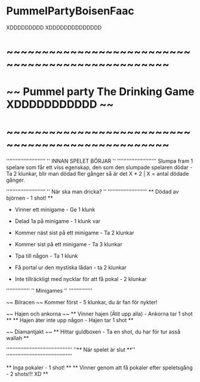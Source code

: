 # PummelPartyBoisenFaac
XDDDDDDDDD
XDDDDDDDDDDDDDD

# ~~~~~~~~~~~~~~~~~~~~~~~~~~~~~~~~~~~~~~~~~~~~~~~~~
# ~~ Pummel party The Drinking Game XDDDDDDDDDDD ~~
# ~~~~~~~~~~~~~~~~~~~~~~~~~~~~~~~~~~~~~~~~~~~~~~~~~


'''''''''''''''''''''''''
'' INNAN SPELET BÖRJAR ''
'''''''''''''''''''''''''
Slumpa fram 1 spelare som får ett viss egenskap, den som den slumpade spelaren dödar - Ta 2 klunkar, blir man dödad fler gånger så är det X * 2 | X = antal dödade gånger. 



'''''''''''''''''''''''''
'' När ska man dricka? ''
'''''''''''''''''''''''''
** Dödad av björnen - 1 shot! **
* Vinner ett minigame - Ge 1 klunk
* Delad 1a på minigame - 1 klunk var
* Kommer näst sist på ett minigame - Ta 2 klunkar
* Kommer sist på ett minigame - Ta 3 klunkar

* Tpa till någon - Ta 1 klunk
* Få portal ur den mystiska lådan - ta 2 klunkar
* Inte tillräckligt med nycklar för att få pokal - 2 klunkar


'''''''''''''''
'' Minigames ''
'''''''''''''''

~~ Bilracen ~~
Kommer först - 5 klunkar, du är fan för nykter!

~~ Hajen och ankorna ~~
** Vinner hajen (Ätit upp alla) - Ankorna tar 1 shot ** 
** Hajen äter inte upp någon - Hajen tar 1 shot **

~~ Diamantjakt ~~
** Hittar guldboxen - Ta en shot, du har för tur asså wallah **

''''''''''''''''''''''''''''''''''''''''''
''** När spelet är slut **''
''''''''''''''''''''''''''''''''''''''''''

** Inga pokaler - 1 shot! **
** Vinner genom att få pokaler efter speletsgång - 2 shots!!! XD **



